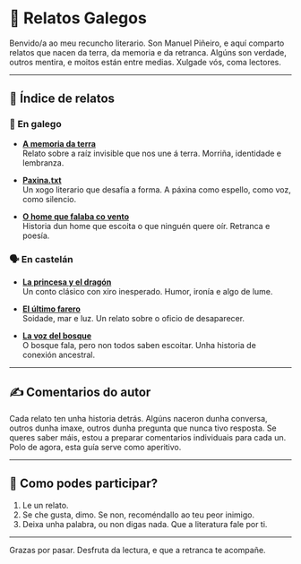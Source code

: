 # 📖 Relatos Galegos

Benvido/a ao meu recuncho literario. Son Manuel Piñeiro, e aquí comparto relatos que nacen da terra, da memoria e da retranca. Algúns son verdade, outros mentira, e moitos están entre medias. Xulgade vós, coma lectores.

---

## 🧭 Índice de relatos

### 🌿 En galego

- **[A memoria da terra](A%20memoria%20da%20terra.pdf)**  
  Relato sobre a raíz invisible que nos une á terra. Morriña, identidade e lembranza.

- **[Paxina.txt](Paxina.txt)**  
  Un xogo literario que desafía a forma. A páxina como espello, como voz, como silencio.

- **[O home que falaba co vento](O%20home%20que%20falaba%20co%20vento.pdf)**  
  Historia dun home que escoita o que ninguén quere oír. Retranca e poesía.

### 🗣️ En castelán

- **[La princesa y el dragón](La%20princesa%20y%20el%20drag%C3%B3n.pdf)**  
  Un conto clásico con xiro inesperado. Humor, ironía e algo de lume.

- **[El último farero](El%20último%20farero.pdf)**  
  Soidade, mar e luz. Un relato sobre o oficio de desaparecer.

- **[La voz del bosque](La%20voz%20del%20bosque.pdf)**  
  O bosque fala, pero non todos saben escoitar. Unha historia de conexión ancestral.

---

## ✍️ Comentarios do autor

Cada relato ten unha historia detrás. Algúns naceron dunha conversa, outros dunha imaxe, outros dunha pregunta que nunca tivo resposta. Se queres saber máis, estou a preparar comentarios individuais para cada un. Polo de agora, esta guía serve como aperitivo.

---

## 💬 Como podes participar?

1. Le un relato.
2. Se che gusta, dimo. Se non, recoméndallo ao teu peor inimigo.
3. Deixa unha palabra, ou non digas nada. Que a literatura fale por ti.

---

Grazas por pasar. Desfruta da lectura, e que a retranca te acompañe.
